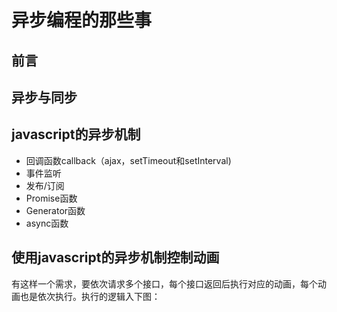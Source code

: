 # 异步编程的那些事

## 前言

## 异步与同步

## javascript的异步机制

* 回调函数callback（ajax，setTimeout和setInterval)
* 事件监听
* 发布/订阅
* Promise函数
* Generator函数
* async函数

## 使用javascript的异步机制控制动画
有这样一个需求，要依次请求多个接口，每个接口返回后执行对应的动画，每个动画也是依次执行。执行的逻辑入下图：